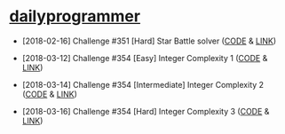 # [dailyprogrammer](https://www.reddit.com/r/dailyprogrammer/)

  * [2018-02-16] Challenge #351 [Hard] Star Battle solver
([CODE](../master/problems/[2018-02-16]%20Challenge%20%23351%20[Hard]%20Star%20Battle%20solver.py) &
[LINK](https://www.reddit.com/r/dailyprogrammer/comments/7xyi2w/20180216_challenge_351_hard_star_battle_solver/ "Problem post at reddit"))

  * [2018-03-12] Challenge #354 [Easy] Integer Complexity 1 
([CODE](../master/problems/[2018-03-12]%20Challenge%20%23354%20[Easy]%20Integer%20Complexity%201.py) & [LINK](https://www.reddit.com/r/dailyprogrammer/comments/83uvey/20180312_challenge_354_easy_integer_complexity_1/ "Problem post at reddit"))

  * [2018-03-14] Challenge #354 [Intermediate] Integer Complexity 2
([CODE](../master/problems/[2018-03-14]%20Challenge%20%23354%20[Intermediate]%20Integer%20Complexity%202.py) & [LINK](https://www.reddit.com/r/dailyprogrammer/comments/84f35x/20180314_challenge_354_intermediate_integer/ "Problem post at reddit"))

  * [2018-03-16] Challenge #354 [Hard] Integer Complexity 3
([CODE](../master/problems/[2018-03-16]%20Challenge%20%23354%20[Hard]%20Integer%20Complexity%203.py) & [LINK](https://www.reddit.com/r/dailyprogrammer/comments/84uk5v/20180316_challenge_354_hard_integer_complexity_3/ "Problem post at reddit"))